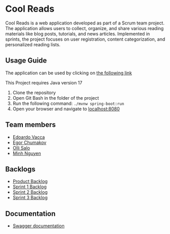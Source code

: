 # Cool Reads

Cool Reads is a web application developed as part of a Scrum team project. The application allows users to collect, organize, and share various reading materials like blog posts, tutorials, and news articles. Implemented in sprints, the project focuses on user registration, content categorization, and personalized reading lists.

## Usage Guide

The application can be used by clicking on [the following link](https://cool-reads-airplane2.onrender.com/)

This Project requires Java version 17

1. Clone the repository
2. Open Git Bash in the folder of the project
3. Run the following command: `./mvnw spring-boot:run`
4. Open your browser and navigate to [localhost:8080](https://localhost:8080/)

## Team members

- [Edoardo Vacca](https://github.com/edoardovac)
- [Egor Chumakov](https://github.com/EgorCD)
- [Olli Salo](https://github.com/Ullebror)
- [Minh Nguyen](https://github.com/NguyenMinh03)

## Backlogs

- [Product Backlog](https://github.com/orgs/Airplane-2/projects/1)
- [Sprint 1 Backlog](https://github.com/orgs/Airplane-2/projects/3)
- [Sprint 2 Backlog](https://github.com/orgs/Airplane-2/projects/4)
- [Sprint 3 Backlog](https://github.com/orgs/Airplane-2/projects/7)

## Documentation

- [Swagger documentation](http://localhost:8080/swagger-ui.html)
